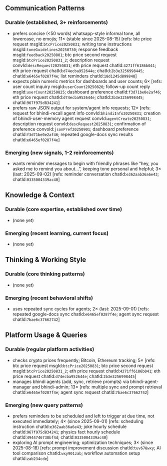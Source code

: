 ## Communication Patterns
### Durable (established, 3+ reinforcements)
- prefers concise (<50 words) whatsapp-style informal tone, all lowercase, no emojis; 11× (stable since 2025-08-15) [refs: btc price request msgId:`btcPrice20250831`; writing tone instructions msgId:`toneGuidelines20250730`; response feedback msgId:`feedback20250801`; btc price second request msgId:`btcPrice20250831_2`; description request convId:`descRequest20250831`; eth price request chatId:`4271ff6186b041`; eth price request chatId:`d74ecba952644e`; chatId:`2b3e3256998445`; chatId:`e6465ef0287f4e`; list reminders chatId:`18d1245d899848`]
- expects plain numeric metrics for dashboards and user counts; 6× [refs: user count inquiry msgId:`userCount20250820`; follow-up count reply msgId:`userCount20250825`; dashboard preference chatId:`f3d71be0e2af46`; eth price request chatId:`d74ecba952644e`; chatId:`2b3e3256998445`; chatId:`967f975d834241`]
- prefers raw JSON output for system/agent info requests; 12× [refs: request for bhindi-recall agent info convId:`bhindiInfo20250831`; creation of bhindi-user-memory agent request convId:`agentCreate20250831`; description request convId:`descRequest20250831`; confirmation of preference convoId:`jsonPref20250901`; dashboard preference chatId:`f3d71be0e2af46`; repeated google-docs sync results chatId:`e6465ef0287f4e`]

### Emerging (new signals, 1-2 reinforcements)
- wants reminder messages to begin with friendly phrases like “hey, you asked me to remind you about…”, keeping tone personal and helpful; 3× (last: 2025-09-02) [refs: reminder conversation chatId:`e362aab36a6e43`; chatId:`0335004339ac40`]

## Knowledge & Context
### Durable (core expertise, established over time)
- (none yet)

### Emerging (recent learning, current focus)
- (none yet)

## Thinking & Working Style
### Durable (core thinking patterns)
- (none yet)

### Emerging (recent behavioral shifts)
- uses repeated sync cycles for agents; 2× (last: 2025-09-01) [refs: repeated google-docs sync chatId:`e6465ef0287f4e`; agent sync request chatId:`7bae6c37662742`]

## Platform Usage & Queries
### Durable (regular platform activities)
- checks crypto prices frequently; Bitcoin, Ethereum tracking; 5× [refs: btc price request msgId:`btcPrice20250831`; btc price second request msgId:`btcPrice20250831_2`; eth price request chatId:`4271ff6186b041`; eth price request chatId:`d74ecba952644e`; chatId:`2b3e3256998445`]
- manages bhindi agents (add, sync, retrieve prompts) via bhindi-agent-manager and bhindi-admin; 13× [refs: multiple sync and prompt retrieval chatId:`e6465ef0287f4e`; agent sync request chatId:`7bae6c37662742`]

### Emerging (new query patterns)
- prefers reminders to be scheduled and left to trigger at due time, not executed immediately; 4× (since 2025-09-01) [refs: scheduling instruction chatId:`e362aab36a6e43`; joke hourly schedule chatId:`967f975d834241`; physics fact hourly schedule chatId:`4944746738bf4d`; chatId:`0335004339ac40`]
- exploring AI prompt engineering; optimization techniques; 3× (since 2025-08-18) [refs: prompt improvement discussion chatId:`tuv678wxy`; AI tool comparison chatId:`wxy901zab`; workflow automation setup chatId:`zab234cde`]